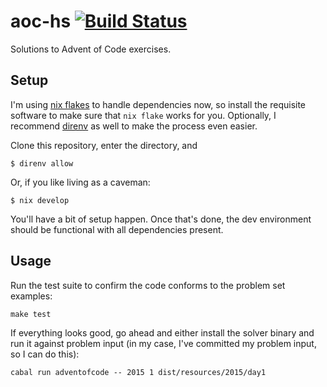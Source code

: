 # aoc-hs [![Build Status](https://github.com/tylerjl/aoc-hs/actions/workflows/main.yml/badge.svg)](https://github.com/tylerjl/aoc-hs/actions)

Solutions to Advent of Code exercises.

## Setup

I'm using [nix flakes][flakes] to handle dependencies now, so install the requisite software to make sure that `nix flake` works for you.
Optionally, I recommend [direnv][] as well to make the process even easier.

Clone this repository, enter the directory, and

```console
$ direnv allow
```

Or, if you like living as a caveman:

```console
$ nix develop
```

You'll have a bit of setup happen.
Once that's done, the dev environment should be functional with all dependencies present.

[direnv]: https://github.com/direnv/direnv
[flakes]: https://nixos.wiki/wiki/Flakes#Flake_schema

## Usage

Run the test suite to confirm the code conforms to the problem set examples:

    make test

If everything looks good, go ahead and either install the solver binary and run it against problem input (in my case, I've committed my problem input, so I can do this):

    cabal run adventofcode -- 2015 1 dist/resources/2015/day1
